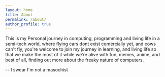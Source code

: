```yaml
---
layout: home
title: About
permalink: /about/
author_profile: true
---
```


This is my Personal journey in computing, programming and living life in a semi-tech world, where flying cars dont exist comercially yet, and cows can't fly, you're welcome to join my journey in learning, and living life so that we make the most of it while we're alive with fun, memes, anime, and best of all, finding out more about the freaky nature of computers.

-- I swear I'm not a masochist
